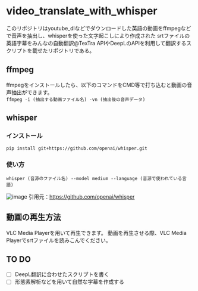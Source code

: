 # video_translate_with_whisper
このリポジトリはyoutube_dlなどでダウンロードした英語の動画をffmpegなどで音声を抽出し、whisperを使った文字起こしにより作成された
srtファイルの英語字幕をみんなの自動翻訳@TexTra APIやDeepLのAPIを利用して翻訳するスクリプトを載せたリポジトリである。

## ffmpeg
ffmpegをインストールしたら、以下のコマンドをCMD等で打ち込むと動画の音声抽出ができます。\
```ffmpeg -i (抽出する動画ファイル名) -vn (抽出後の音声データ)```

## whisper

### インストール
```pip install git+https://github.com/openai/whisper.git```

### 使い方
```whisper (音源のファイル名) --model medium --language (音源で使われている言語)```

![image](https://user-images.githubusercontent.com/76240954/215337724-60e68120-85ba-4d6e-9c9a-5de81839910e.png)
引用元：https://github.com/openai/whisper

## 動画の再生方法
VLC Media Playerを用いて再生できます。
動画を再生させる際、VLC Media Playerでsrtファイルを読みこんでください。

## TO DO
- [ ] DeepL翻訳に合わせたスクリプトを書く
- [ ] 形態素解析などを用いて自然な字幕を作成する
